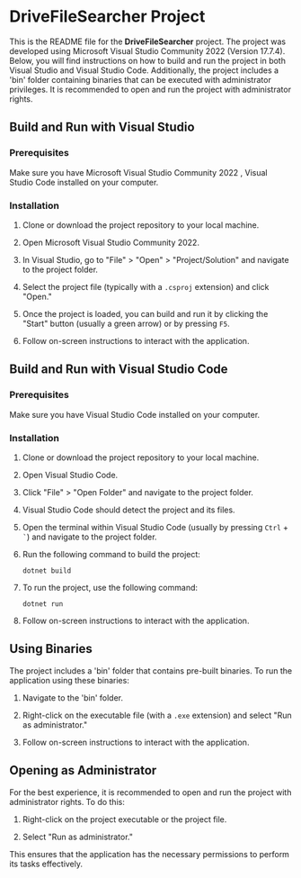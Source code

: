 # DriveFileSearcher Project

This is the README file for the **DriveFileSearcher** project. The project was developed using Microsoft Visual Studio Community 2022 (Version 17.7.4). Below, you will find instructions on how to build and run the project in both Visual Studio and Visual Studio Code. Additionally, the project includes a 'bin' folder containing binaries that can be executed with administrator privileges. It is recommended to open and run the project with administrator rights.

## Build and Run with Visual Studio

### Prerequisites

Make sure you have Microsoft Visual Studio Community 2022 , Visual Studio Code installed on your computer.

### Installation

1. Clone or download the project repository to your local machine.

2. Open Microsoft Visual Studio Community 2022.

3. In Visual Studio, go to "File" > "Open" > "Project/Solution" and navigate to the project folder.

4. Select the project file (typically with a `.csproj` extension) and click "Open."

5. Once the project is loaded, you can build and run it by clicking the "Start" button (usually a green arrow) or by pressing `F5`.

6. Follow on-screen instructions to interact with the application.

## Build and Run with Visual Studio Code

### Prerequisites

Make sure you have Visual Studio Code installed on your computer.

### Installation

1. Clone or download the project repository to your local machine.

2. Open Visual Studio Code.

3. Click "File" > "Open Folder" and navigate to the project folder.

4. Visual Studio Code should detect the project and its files.

5. Open the terminal within Visual Studio Code (usually by pressing `Ctrl` + `` ` ``) and navigate to the project folder.

6. Run the following command to build the project:

   ```
   dotnet build
   ```

7. To run the project, use the following command:

   ```
   dotnet run
   ```

8. Follow on-screen instructions to interact with the application.

## Using Binaries

The project includes a 'bin' folder that contains pre-built binaries. To run the application using these binaries:

1. Navigate to the 'bin' folder.

2. Right-click on the executable file (with a `.exe` extension) and select "Run as administrator."

3. Follow on-screen instructions to interact with the application.

## Opening as Administrator

For the best experience, it is recommended to open and run the project with administrator rights. To do this:

1. Right-click on the project executable or the project file.

2. Select "Run as administrator."

This ensures that the application has the necessary permissions to perform its tasks effectively.

